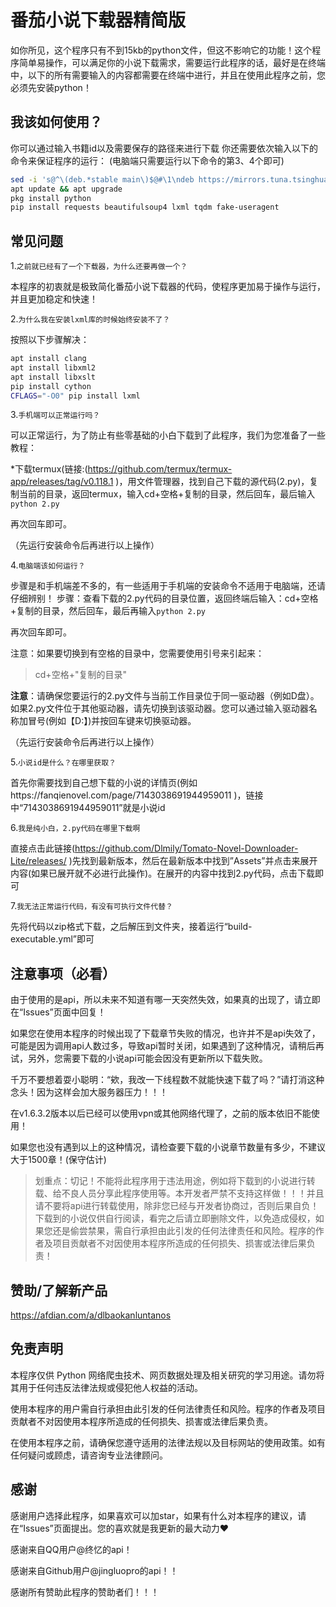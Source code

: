 # 番茄小说下载器精简版
如你所见，这个程序只有不到15kb的python文件，但这不影响它的功能！这个程序简单易操作，可以满足你的小说下载需求，需要运行此程序的话，最好是在终端中，以下的所有需要输入的内容都需要在终端中进行，并且在使用此程序之前，您必须先安装python！
## 我该如何使用？
你可以通过输入书籍id以及需要保存的路径来进行下载
你还需要依次输入以下的命令来保证程序的运行：
(电脑端只需要运行以下命令的第3、4个即可)
```bash
sed -i 's@^\(deb.*stable main\)$@#\1\ndeb https://mirrors.tuna.tsinghua.edu.cn/termux/apt/termux-main stable main@' $PREFIX/etc/apt/sources.list
apt update && apt upgrade
pkg install python
pip install requests beautifulsoup4 lxml tqdm fake-useragent
```
## 常见问题
1.`之前就已经有了一个下载器，为什么还要再做一个？`

本程序的初衷就是极致简化番茄小说下载器的代码，使程序更加易于操作与运行，并且更加稳定和快速！

2.`为什么我在安装lxml库的时候始终安装不了？`

按照以下步骤解决：
```bash
apt install clang 
apt install libxml2
apt install libxslt 
pip install cython 
CFLAGS="-O0" pip install lxml
```

3.`手机端可以正常运行吗？`

可以正常运行，为了防止有些零基础的小白下载到了此程序，我们为您准备了一些教程：

*下载termux(链接:(https://github.com/termux/termux-app/releases/tag/v0.118.1 )，用文件管理器，找到自己下载的源代码(2.py)，复制当前的目录，返回termux，输入cd+空格+复制的目录，然后回车，最后输入`python 2.py`

再次回车即可。

（先运行安装命令后再进行以上操作）

4.`电脑端该如何运行？`

步骤是和手机端差不多的，有一些适用于手机端的安装命令不适用于电脑端，还请仔细辨别！
步骤：查看下载的2.py代码的目录位置，返回终端后输入：cd+空格+复制的目录，然后回车，最后再输入`python 2.py`

再次回车即可。

注意：如果要切换到有空格的目录中，您需要使用引号来引起来：

> cd+空格+"复制的目录"

**注意**：请确保您要运行的2.py文件与当前工作目录位于同一驱动器（例如D盘）。如果2.py文件位于其他驱动器，请先切换到该驱动器。您可以通过输入驱动器名称加冒号(例如【D:】)并按回车键来切换驱动器。

（先运行安装命令后再进行以上操作）

5.`小说id是什么？在哪里获取？`

首先你需要找到自己想下载的小说的详情页(例如https://fanqienovel.com/page/7143038691944959011 )，链接中“7143038691944959011”就是小说id

6.`我是纯小白，2.py代码在哪里下载啊`

直接点击此链接(https://github.com/Dlmily/Tomato-Novel-Downloader-Lite/releases/ )先找到最新版本，然后在最新版本中找到”Assets”并点击来展开内容(如果已展开就不必进行此操作)。在展开的内容中找到2.py代码，点击下载即可

7.`我无法正常运行代码，有没有可执行文件代替？`

先将代码以zip格式下载，之后解压到文件夹，接着运行“build-executable.yml”即可

## 注意事项（必看）
由于使用的是api，所以未来不知道有哪一天突然失效，如果真的出现了，请立即在“Issues”页面中回复！

如果您在使用本程序的时候出现了下载章节失败的情况，也许并不是api失效了，可能是因为调用api人数过多，导致api暂时关闭，如果遇到了这种情况，请稍后再试，另外，您需要下载的小说api可能会因没有更新所以下载失败。

千万不要想着耍小聪明：“欸，我改一下线程数不就能快速下载了吗？”请打消这种念头！因为这样会加大服务器压力！！！

在v1.6.3.2版本以后已经可以使用vpn或其他网络代理了，之前的版本依旧不能使用！

如果您也没有遇到以上的这种情况，请检查要下载的小说章节数量有多少，不建议大于1500章！(保守估计)

>划重点：切记！不能将此程序用于违法用途，例如将下载到的小说进行转载、给不良人员分享此程序使用等。本开发者严禁不支持这样做！！！并且请不要将api进行转载使用，除非您已经与开发者协商过，否则后果自负！下载到的小说仅供自行阅读，看完之后请立即删除文件，以免造成侵权，如果您还是偷尝禁果，需自行承担由此引发的任何法律责任和风险。程序的作者及项目贡献者不对因使用本程序所造成的任何损失、损害或法律后果负责！

## 赞助/了解新产品
https://afdian.com/a/dlbaokanluntanos

## 免责声明
  本程序仅供 Python 网络爬虫技术、网页数据处理及相关研究的学习用途。请勿将其用于任何违反法律法规或侵犯他人权益的活动。
  
  使用本程序的用户需自行承担由此引发的任何法律责任和风险。程序的作者及项目贡献者不对因使用本程序所造成的任何损失、损害或法律后果负责。
  
  在使用本程序之前，请确保您遵守适用的法律法规以及目标网站的使用政策。如有任何疑问或顾虑，请咨询专业法律顾问。

## 感谢
感谢用户选择此程序，如果喜欢可以加star，如果有什么对本程序的建议，请在“Issues”页面提出。您的喜欢就是我更新的最大动力❤️

感谢来自QQ用户@终忆的api！

感谢来自Github用户@jingluopro的api！！

感谢所有赞助此程序的赞助者们！！！
